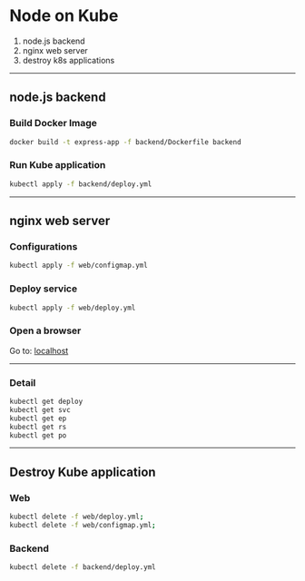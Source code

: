# Node on Kube

1. node.js backend
1. nginx web server
1. destroy k8s applications

---

## node.js backend

### Build Docker Image

```bash
docker build -t express-app -f backend/Dockerfile backend
```

### Run Kube application

```bash
kubectl apply -f backend/deploy.yml
```

---

## nginx web server

### Configurations

```bash
kubectl apply -f web/configmap.yml
```

### Deploy service

```bash
kubectl apply -f web/deploy.yml
```

### Open a browser

Go to: [localhost](//localhost)

---

### Detail

```bash
kubectl get deploy
kubectl get svc
kubectl get ep
kubectl get rs
kubectl get po
```

---

## Destroy Kube application

### Web

```bash
kubectl delete -f web/deploy.yml;
kubectl delete -f web/configmap.yml;
```

### Backend

```bash
kubectl delete -f backend/deploy.yml
```
